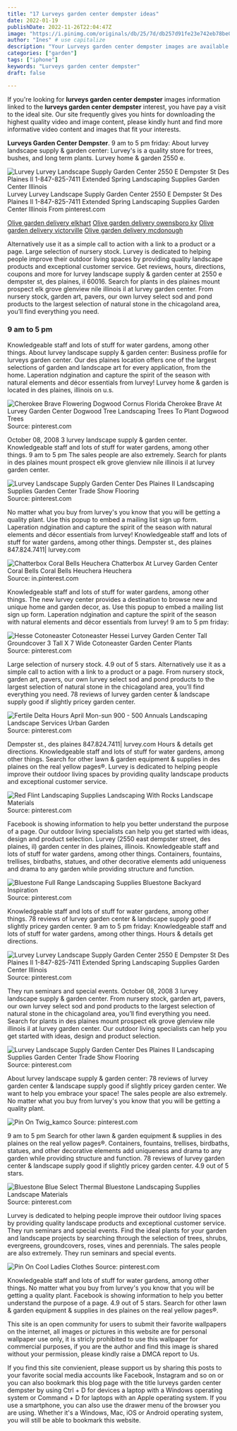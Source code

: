 ```yaml
---
title: "17 Lurveys garden center dempster ideas"
date: 2022-01-19
publishDate: 2022-11-26T22:04:47Z
image: "https://i.pinimg.com/originals/db/25/7d/db257d91fe23e742eb78be0751d9af1a.jpg"
author: "Ines" # use capitalize
description: "Your Lurveys garden center dempster images are available. Lurveys garden center dempster are a topic that is being searched for and liked by netizens today. You can Download the Lurveys garden center dempster files here. Download all royalty-free photos."
categories: ["garden"]
tags: ["iphone"]
keywords: "Lurveys garden center dempster"
draft: false

---
```


If you're looking for **lurveys garden center dempster** images information linked to the **lurveys garden center dempster** interest, you have pay a visit to the ideal  site.  Our site frequently  gives you  hints  for downloading  the highest  quality video and image  content, please kindly hunt and find more informative video content and images  that fit your interests.

**Lurveys Garden Center Dempster**. 9 am to 5 pm friday: About lurvey landscape supply &amp; garden center: Lurvey&#039;s is a quality store for trees, bushes, and long term plants. Lurvey home &amp; garden 2550 e.

![Lurvey Lurvey Landscape Supply Garden Center 2550 E Dempster St Des Plaines Il 1-847-825-7411 Extended Spring Landscaping Supplies Garden Center Illinois](https://i.pinimg.com/736x/d0/f1/17/d0f117365c7a8801542149fd763189bb--sats-landscapes.jpg "Lurvey Lurvey Landscape Supply Garden Center 2550 E Dempster St Des Plaines Il 1-847-825-7411 Extended Spring Landscaping Supplies Garden Center Illinois")
Lurvey Lurvey Landscape Supply Garden Center 2550 E Dempster St Des Plaines Il 1-847-825-7411 Extended Spring Landscaping Supplies Garden Center Illinois From pinterest.com

[Olive garden delivery elkhart](/olive-garden-delivery-elkhart/)
[Olive garden delivery owensboro ky](/olive-garden-delivery-owensboro-ky/)
[Olive garden delivery victorville](/olive-garden-delivery-victorville/)
[Olive garden delivery mcdonough](/olive-garden-delivery-mcdonough/)

Alternatively use it as a simple call to action with a link to a product or a page. Large selection of nursery stock. Lurvey is dedicated to helping people improve their outdoor living spaces by providing quality landscape products and exceptional customer service. Get reviews, hours, directions, coupons and more for lurvey landscape supply &amp; garden center at 2550 e dempster st, des plaines, il 60016. Search for plants in des plaines mount prospect elk grove glenview nile illinois il at lurvey garden center. From nursery stock, garden art, pavers, our own lurvey select sod and pond products to the largest selection of natural stone in the chicagoland area, you’ll find everything you need.

### 9 am to 5 pm

Knowledgeable staff and lots of stuff for water gardens, among other things. About lurvey landscape supply &amp; garden center: Business profile for lurveys garden center. Our des plaines location offers one of the largest selections of garden and landscape art for every application, from the home. Laperation ndgination and capture the spirit of the season with natural elements and décor essentials from lurvey! Lurvey home &amp; garden is located in des plaines, illinois on u.s.


![Cherokee Brave Flowering Dogwood Cornus Florida Cherokee Brave At Lurvey Garden Center Dogwood Tree Landscaping Trees To Plant Dogwood Trees](https://i.pinimg.com/originals/22/a8/d6/22a8d60df0cf7a5727e3a0941df7531e.jpg "Cherokee Brave Flowering Dogwood Cornus Florida Cherokee Brave At Lurvey Garden Center Dogwood Tree Landscaping Trees To Plant Dogwood Trees")
Source: pinterest.com

October 08, 2008 3 lurvey landscape supply &amp; garden center. Knowledgeable staff and lots of stuff for water gardens, among other things. 9 am to 5 pm The sales people are also extremely. Search for plants in des plaines mount prospect elk grove glenview nile illinois il at lurvey garden center.

![Lurvey Landscape Supply Garden Center Des Plaines Il Landscaping Supplies Garden Center Trade Show Flooring](https://i.pinimg.com/originals/e0/1b/e0/e01be05c6f8931b7f5ec8389eab8ea40.jpg "Lurvey Landscape Supply Garden Center Des Plaines Il Landscaping Supplies Garden Center Trade Show Flooring")
Source: pinterest.com

No matter what you buy from lurvey&#039;s you know that you will be getting a quality plant. Use this popup to embed a mailing list sign up form. Laperation ndgination and capture the spirit of the season with natural elements and décor essentials from lurvey! Knowledgeable staff and lots of stuff for water gardens, among other things. Dempster st., des plaines 847.824.7411| lurvey.com

![Chatterbox Coral Bells Heuchera Chatterbox At Lurvey Garden Center Coral Bells Coral Bells Heuchera Heuchera](https://i.pinimg.com/originals/bd/6a/c7/bd6ac7c02ffe49ae66bdd3a43856fae9.jpg "Chatterbox Coral Bells Heuchera Chatterbox At Lurvey Garden Center Coral Bells Coral Bells Heuchera Heuchera")
Source: in.pinterest.com

Knowledgeable staff and lots of stuff for water gardens, among other things. The new lurvey center provides a destination to browse new and unique home and garden decor, as. Use this popup to embed a mailing list sign up form. Laperation ndgination and capture the spirit of the season with natural elements and décor essentials from lurvey! 9 am to 5 pm friday:

![Hesse Cotoneaster Cotoneaster Hessei Lurvey Garden Center Tall Groundcover 3 Tall X 7 Wide Cotoneaster Garden Center Plants](https://i.pinimg.com/originals/01/b8/a5/01b8a569107b34623e53a2f63f9e97a7.jpg "Hesse Cotoneaster Cotoneaster Hessei Lurvey Garden Center Tall Groundcover 3 Tall X 7 Wide Cotoneaster Garden Center Plants")
Source: pinterest.com

Large selection of nursery stock. 4.9 out of 5 stars. Alternatively use it as a simple call to action with a link to a product or a page. From nursery stock, garden art, pavers, our own lurvey select sod and pond products to the largest selection of natural stone in the chicagoland area, you’ll find everything you need. 78 reviews of lurvey garden center &amp; landscape supply good if slightly pricey garden center.

![Fertile Delta Hours April Mon-sun 900 - 500 Annuals Landscaping Landscape Services Urban Garden](https://i.pinimg.com/originals/c3/a1/5e/c3a15e27f253a698c99f7269342253c6.jpg "Fertile Delta Hours April Mon-sun 900 - 500 Annuals Landscaping Landscape Services Urban Garden")
Source: pinterest.com

Dempster st., des plaines 847.824.7411| lurvey.com Hours &amp; details get directions. Knowledgeable staff and lots of stuff for water gardens, among other things. Search for other lawn &amp; garden equipment &amp; supplies in des plaines on the real yellow pages®. Lurvey is dedicated to helping people improve their outdoor living spaces by providing quality landscape products and exceptional customer service.

![Red Flint Landscaping Supplies Landscaping With Rocks Landscape Materials](https://i.pinimg.com/600x315/a3/10/2b/a3102bb514dd262f1463f36f66173aea.jpg "Red Flint Landscaping Supplies Landscaping With Rocks Landscape Materials")
Source: pinterest.com

Facebook is showing information to help you better understand the purpose of a page. Our outdoor living specialists can help you get started with ideas, design and product selection. Lurvey (2550 east dempster street, des plaines, il) garden center in des plaines, illinois. Knowledgeable staff and lots of stuff for water gardens, among other things. Containers, fountains, trellises, birdbaths, statues, and other decorative elements add uniqueness and drama to any garden while providing structure and function.

![Bluestone Full Range Landscaping Supplies Bluestone Backyard Inspiration](https://i.pinimg.com/originals/3e/c4/54/3ec454579dbd20a41df0ce8371a8766a.jpg "Bluestone Full Range Landscaping Supplies Bluestone Backyard Inspiration")
Source: pinterest.com

Knowledgeable staff and lots of stuff for water gardens, among other things. 78 reviews of lurvey garden center &amp; landscape supply good if slightly pricey garden center. 9 am to 5 pm friday: Knowledgeable staff and lots of stuff for water gardens, among other things. Hours &amp; details get directions.

![Lurvey Lurvey Landscape Supply Garden Center 2550 E Dempster St Des Plaines Il 1-847-825-7411 Extended Spring Landscaping Supplies Garden Center Illinois](https://i.pinimg.com/736x/d0/f1/17/d0f117365c7a8801542149fd763189bb--sats-landscapes.jpg "Lurvey Lurvey Landscape Supply Garden Center 2550 E Dempster St Des Plaines Il 1-847-825-7411 Extended Spring Landscaping Supplies Garden Center Illinois")
Source: pinterest.com

They run seminars and special events. October 08, 2008 3 lurvey landscape supply &amp; garden center. From nursery stock, garden art, pavers, our own lurvey select sod and pond products to the largest selection of natural stone in the chicagoland area, you’ll find everything you need. Search for plants in des plaines mount prospect elk grove glenview nile illinois il at lurvey garden center. Our outdoor living specialists can help you get started with ideas, design and product selection.

![Lurvey Landscape Supply Garden Center Des Plaines Il Landscaping Supplies Garden Center Trade Show Flooring](https://i.pinimg.com/originals/17/e7/4f/17e74f751e46575052c694d2d20432ea.jpg "Lurvey Landscape Supply Garden Center Des Plaines Il Landscaping Supplies Garden Center Trade Show Flooring")
Source: pinterest.com

About lurvey landscape supply &amp; garden center: 78 reviews of lurvey garden center &amp; landscape supply good if slightly pricey garden center. We want to help you embrace your space! The sales people are also extremely. No matter what you buy from lurvey&#039;s you know that you will be getting a quality plant.

![Pin On Twig_kamco](https://i.pinimg.com/600x315/0f/b5/06/0fb506a5c71ef0905139f83690ea0149.jpg "Pin On Twig_kamco")
Source: pinterest.com

9 am to 5 pm Search for other lawn &amp; garden equipment &amp; supplies in des plaines on the real yellow pages®. Containers, fountains, trellises, birdbaths, statues, and other decorative elements add uniqueness and drama to any garden while providing structure and function. 78 reviews of lurvey garden center &amp; landscape supply good if slightly pricey garden center. 4.9 out of 5 stars.

![Bluestone Blue Select Thermal Bluestone Landscaping Supplies Landscape Materials](https://i.pinimg.com/originals/81/d8/31/81d8318ffb9da804b580dd9778046308.jpg "Bluestone Blue Select Thermal Bluestone Landscaping Supplies Landscape Materials")
Source: pinterest.com

Lurvey is dedicated to helping people improve their outdoor living spaces by providing quality landscape products and exceptional customer service. They run seminars and special events. Find the ideal plants for your garden and landscape projects by searching through the selection of trees, shrubs, evergreens, groundcovers, roses, vines and perennials. The sales people are also extremely. They run seminars and special events.

![Pin On Cool Ladies Clothes](https://i.pinimg.com/originals/db/25/7d/db257d91fe23e742eb78be0751d9af1a.jpg "Pin On Cool Ladies Clothes")
Source: pinterest.com

Knowledgeable staff and lots of stuff for water gardens, among other things. No matter what you buy from lurvey&#039;s you know that you will be getting a quality plant. Facebook is showing information to help you better understand the purpose of a page. 4.9 out of 5 stars. Search for other lawn &amp; garden equipment &amp; supplies in des plaines on the real yellow pages®.

This site is an open community for users to submit their favorite wallpapers on the internet, all images or pictures in this website are for personal wallpaper use only, it is stricly prohibited to use this wallpaper for commercial purposes, if you are the author and find this image is shared without your permission, please kindly raise a DMCA report to Us.

If you find this site convienient, please support us by sharing this posts to your favorite social media accounts like Facebook, Instagram and so on or you can also bookmark this blog page with the title lurveys garden center dempster by using Ctrl + D for devices a laptop with a Windows operating system or Command + D for laptops with an Apple operating system. If you use a smartphone, you can also use the drawer menu of the browser you are using. Whether it's a Windows, Mac, iOS or Android operating system, you will still be able to bookmark this website.
